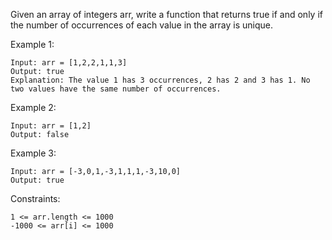 Given an array of integers arr, write a function that returns true if and only if the number of occurrences of each value in the array is unique.

 

Example 1:
```
Input: arr = [1,2,2,1,1,3]
Output: true
Explanation: The value 1 has 3 occurrences, 2 has 2 and 3 has 1. No two values have the same number of occurrences.
```

Example 2:
```
Input: arr = [1,2]
Output: false
```

Example 3:
```
Input: arr = [-3,0,1,-3,1,1,1,-3,10,0]
Output: true
```

Constraints:
```
1 <= arr.length <= 1000
-1000 <= arr[i] <= 1000
```
